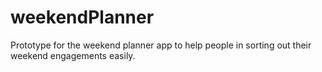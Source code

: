 # weekendPlanner
Prototype for the weekend planner app to help people in sorting out their weekend engagements easily.
